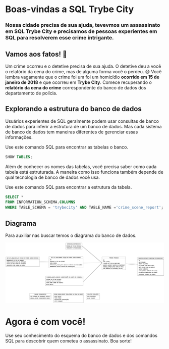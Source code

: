 # Boas-vindas a SQL Trybe City

### Nossa cidade precisa de sua ajuda, tevevmos um assassinato em SQL Trybe City e precisamos de pessoas experientes em SQL para resolverem esse crime intrigante.

## Vamos aos fatos! :mag_right:
Um crime ocorreu e o detetive precisa de sua ajuda. O detetive deu a você o relatório da cena do crime, mas de alguma forma você o perdeu. :sweat_smile: Você lembra vagamente que o crime foi um foi um homicídio **ocorrido em 15 de janeiro de 2018** e que ocorreu em **Trybe City**. Comece recuperando o **relatório da cena do crime** correspondente do banco de dados dos departamento de polícia.

## Explorando a estrutura do banco de dados
Usuários experientes de SQL geralmente podem usar consultas de banco de dados para inferir a estrutura de um banco de dados. Mas cada sistema de banco de dados tem maneiras diferentes de gerenciar essas informações.

Use este comando SQL para encontrar as tabelas o banco.

~~~sql
SHOW TABLES;
~~~

Além de conhecer os nomes das tabelas, você precisa saber como cada tabela está estruturada. A maneira como isso funciona também depende de qual tecnologia de banco de dados você usa.

Use este comando SQL para encontrar a estrutura da tabela.

~~~sql
SELECT *
FROM INFORMATION_SCHEMA.COLUMNS 
WHERE TABLE_SCHEMA = 'trybecity' AND TABLE_NAME ='crime_scene_report';
~~~

## Diagrama

Para auxiliar nas buscar temos o diagrama do banco de dados.

![plot](./DER.png)

# Agora é com você!

Use seu conhecimento do esquema do banco de dados e dos comandos SQL para descobrir quem cometeu o assassinato. Boa sorte!